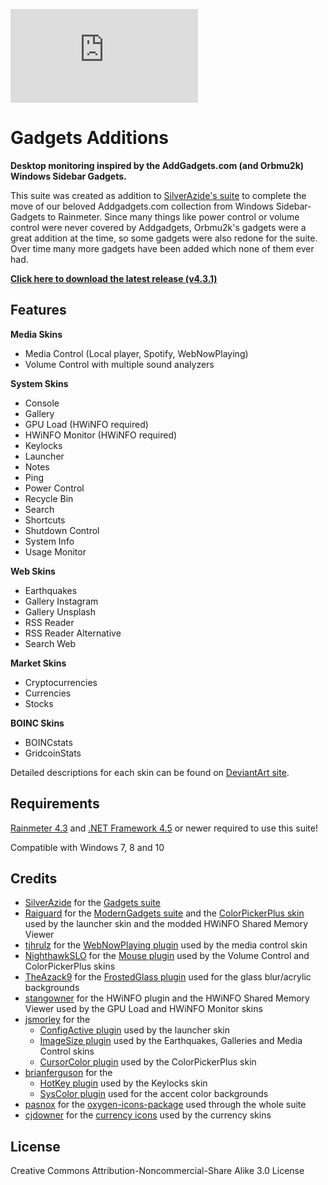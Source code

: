 [![](https://forum.rainmeter.net/download/file.php?id=19436&mode=view)](https://forum.rainmeter.net/download/file.php?id=19436&mode=view)

# Gadgets Additions

**Desktop monitoring inspired by the AddGadgets.com (and Orbmu2k) Windows Sidebar Gadgets.**

This suite was created as addition to [SilverAzide's suite](https://github.com/SilverAzide/Gadgets) to complete the move of our beloved Addgadgets.com collection from Windows Sidebar-Gadgets to Rainmeter.
Since many things like power control or volume control were never covered by Addgadgets, Orbmu2k's gadgets were a great addition at the time, so some gadgets were also redone for the suite.
Over time many more gadgets have been added which none of them ever had.

**[Click here to download the latest release (v4.3.1)](https://github.com/Dudebaker/Gadgets-Additions/releases/download/4.3.1/Gadgets.Additions_4.3.1.rmskin)**

## Features
**Media Skins**
* Media Control (Local player, Spotify, WebNowPlaying)
* Volume Control with multiple sound analyzers

**System Skins**
* Console
* Gallery
* GPU Load (HWiNFO required)
* HWiNFO Monitor (HWiNFO required)
* Keylocks
* Launcher
* Notes
* Ping
* Power Control
* Recycle Bin
* Search
* Shortcuts
* Shutdown Control
* System Info
* Usage Monitor

**Web Skins**
* Earthquakes
* Gallery Instagram
* Gallery Unsplash
* RSS Reader
* RSS Reader Alternative
* Search Web

**Market Skins**
* Cryptocurrencies
* Currencies
* Stocks

**BOINC Skins**
* BOINCstats
* GridcoinStats

Detailed descriptions for each skin can be found on [DeviantArt site](http://fav.me/dc5kcz5).

## Requirements
[Rainmeter 4.3](https://www.rainmeter.net/) and [.NET Framework 4.5](https://www.microsoft.com/en-us/download/details.aspx?id=30653) or newer required to use this suite!

Compatible with Windows 7, 8 and 10

## Credits
* [SilverAzide](https://github.com/SilverAzide/) for the [Gadgets suite](https://github.com/SilverAzide/Gadgets)
* [Raiguard](https://github.com/raiguard/) for the [ModernGadgets suite](https://github.com/raiguard/ModernGadgets) and the [ColorPickerPlus skin](https://github.com/raiguard/ColorPickerPlus) used by the launcher skin and the modded HWiNFO Shared Memory Viewer
* [tjhrulz](https://github.com/tjhrulz/) for the [WebNowPlaying plugin](https://github.com/tjhrulz/WebNowPlaying) used by the media control skin
* [NighthawkSLO](https://github.com/NighthawkSLO/) for the [Mouse plugin](https://github.com/NighthawkSLO/Mouse.dll) used by the Volume Control and ColorPickerPlus skins
* [TheAzack9](https://github.com/TheAzack9/) for the [FrostedGlass plugin](https://github.com/TheAzack9/FrostedGlass) used for the glass blur/acrylic backgrounds
* [stangowner](https://www.hwinfo.com/forum/members/stangowner.467/) for the HWiNFO plugin and the HWiNFO Shared Memory Viewer used by the GPU Load and HWiNFO Monitor skins
* [jsmorley](https://github.com/jsmorley/) for the 
  * [ConfigActive plugin](https://github.com/jsmorley/ConfigActive) used by the launcher skin
  * [ImageSize plugin](https://forum.rainmeter.net/viewtopic.php?t=18822) used by the Earthquakes, Galleries and Media Control skins
  * [CursorColor plugin](https://forum.rainmeter.net/viewtopic.php?t=23375) used by the ColorPickerPlus skin
* [brianferguson](https://github.com/brianferguson/) for the 
  * [HotKey plugin](https://github.com/brianferguson/HotKey.dll) used by the Keylocks skin
  * [SysColor plugin](https://github.com/brianferguson/SysColor.dll) used for the accent color backgrounds
* [pasnox](https://github.com/pasnox/) for the [oxygen-icons-package](https://github.com/pasnox/oxygen-icons-png) used through the whole suite
* [cjdowner](https://github.com/cjdowner/) for the [currency icons](https://github.com/spothq/cryptocurrency-icons) used by the currency skins

## License
Creative Commons Attribution-Noncommercial-Share Alike 3.0 License
